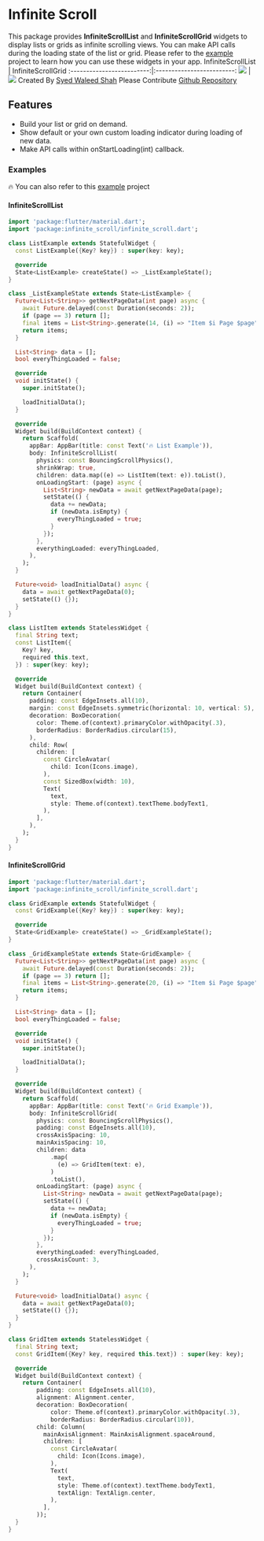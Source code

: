 # Infinite Scroll

This package provides **InfiniteScrollList** and **InfiniteScrollGrid** widgets to display lists or grids as infinite scrolling views. You can make API calls during the loading state of the list or grid. Please refer to the [example](https://github.com/Syed-Waleed-Shah/infinite_scroll/tree/master/example) project to learn how you can use these widgets in your app.
InfiniteScrollList             |  InfiniteScrollGrid
:-------------------------:|:-------------------------:
![](https://media.giphy.com/media/i5baioybViEnlIWV5e/giphy.gif)  |  ![](https://media.giphy.com/media/pfuZU95rWaKeIGCx84/giphy.gif)
Created By [Syed Waleed Shah](https://github.com/Syed-Waleed-Shah)
Please Contribute [Github Repository](https://github.com/Syed-Waleed-Shah/infinite_scroll)


## Features
- Build your list or grid on demand.
- Show default or your own custom loading indicator during loading of new data.
- Make API calls within onStartLoading(int) callback.

### Examples
🔥 You can also refer to this  [example](https://github.com/Syed-Waleed-Shah/infinite_scroll/tree/master/example) project
####  InfiniteScrollList
```dart
import 'package:flutter/material.dart';
import 'package:infinite_scroll/infinite_scroll.dart';

class ListExample extends StatefulWidget {
  const ListExample({Key? key}) : super(key: key);

  @override
  State<ListExample> createState() => _ListExampleState();
}

class _ListExampleState extends State<ListExample> {
  Future<List<String>> getNextPageData(int page) async {
    await Future.delayed(const Duration(seconds: 2));
    if (page == 3) return [];
    final items = List<String>.generate(14, (i) => "Item $i Page $page");
    return items;
  }

  List<String> data = [];
  bool everyThingLoaded = false;

  @override
  void initState() {
    super.initState();

    loadInitialData();
  }

  @override
  Widget build(BuildContext context) {
    return Scaffold(
      appBar: AppBar(title: const Text('🔥 List Example')),
      body: InfiniteScrollList(
        physics: const BouncingScrollPhysics(),
        shrinkWrap: true,
        children: data.map((e) => ListItem(text: e)).toList(),
        onLoadingStart: (page) async {
          List<String> newData = await getNextPageData(page);
          setState(() {
            data += newData;
            if (newData.isEmpty) {
              everyThingLoaded = true;
            }
          });
        },
        everythingLoaded: everyThingLoaded,
      ),
    );
  }

  Future<void> loadInitialData() async {
    data = await getNextPageData(0);
    setState(() {});
  }
}

class ListItem extends StatelessWidget {
  final String text;
  const ListItem({
    Key? key,
    required this.text,
  }) : super(key: key);

  @override
  Widget build(BuildContext context) {
    return Container(
      padding: const EdgeInsets.all(10),
      margin: const EdgeInsets.symmetric(horizontal: 10, vertical: 5),
      decoration: BoxDecoration(
        color: Theme.of(context).primaryColor.withOpacity(.3),
        borderRadius: BorderRadius.circular(15),
      ),
      child: Row(
        children: [
          const CircleAvatar(
            child: Icon(Icons.image),
          ),
          const SizedBox(width: 10),
          Text(
            text,
            style: Theme.of(context).textTheme.bodyText1,
          ),
        ],
      ),
    );
  }
}

```

####  InfiniteScrollGrid
```dart
import 'package:flutter/material.dart';
import 'package:infinite_scroll/infinite_scroll.dart';

class GridExample extends StatefulWidget {
  const GridExample({Key? key}) : super(key: key);

  @override
  State<GridExample> createState() => _GridExampleState();
}

class _GridExampleState extends State<GridExample> {
  Future<List<String>> getNextPageData(int page) async {
    await Future.delayed(const Duration(seconds: 2));
    if (page == 3) return [];
    final items = List<String>.generate(20, (i) => "Item $i Page $page");
    return items;
  }

  List<String> data = [];
  bool everyThingLoaded = false;

  @override
  void initState() {
    super.initState();

    loadInitialData();
  }

  @override
  Widget build(BuildContext context) {
    return Scaffold(
      appBar: AppBar(title: const Text('🔥 Grid Example')),
      body: InfiniteScrollGrid(
        physics: const BouncingScrollPhysics(),
        padding: const EdgeInsets.all(10),
        crossAxisSpacing: 10,
        mainAxisSpacing: 10,
        children: data
            .map(
              (e) => GridItem(text: e),
            )
            .toList(),
        onLoadingStart: (page) async {
          List<String> newData = await getNextPageData(page);
          setState(() {
            data += newData;
            if (newData.isEmpty) {
              everyThingLoaded = true;
            }
          });
        },
        everythingLoaded: everyThingLoaded,
        crossAxisCount: 3,
      ),
    );
  }

  Future<void> loadInitialData() async {
    data = await getNextPageData(0);
    setState(() {});
  }
}

class GridItem extends StatelessWidget {
  final String text;
  const GridItem({Key? key, required this.text}) : super(key: key);

  @override
  Widget build(BuildContext context) {
    return Container(
        padding: const EdgeInsets.all(10),
        alignment: Alignment.center,
        decoration: BoxDecoration(
            color: Theme.of(context).primaryColor.withOpacity(.3),
            borderRadius: BorderRadius.circular(10)),
        child: Column(
          mainAxisAlignment: MainAxisAlignment.spaceAround,
          children: [
            const CircleAvatar(
              child: Icon(Icons.image),
            ),
            Text(
              text,
              style: Theme.of(context).textTheme.bodyText1,
              textAlign: TextAlign.center,
            ),
          ],
        ));
  }
}

```

